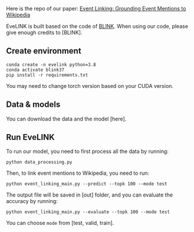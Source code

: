 Here is the repo of our paper: [Event Linking: Grounding Event Mentions to Wikipedia](http://cogcomp.org/page/publication_view/996)

EveLINK is built based on the code of [BLINK](https://github.com/facebookresearch/BLINK). When using our code, please give enough credits to [BLINK].

[//]: # (The details of data and models are described in the following paper:)

[//]: # ()
[//]: # (```bibtex)

[//]: # (@inproceedings{wu2019zero,)

[//]: # ( title={Zero-shot Entity Linking with Dense Entity Retrieval},)

[//]: # ( author={Ledell Wu, Fabio Petroni, Martin Josifoski, Sebastian Riedel, Luke Zettlemoyer},)

[//]: # ( booktitle={EMNLP},)

[//]: # ( year={2020})

[//]: # (})

[//]: # (```)


## Create environment

```
conda create -n evelink python=3.8
conda activate blink37
pip install -r requirements.txt
``` 
You may need to change torch version based on your CUDA version.

## Data & models

You can download the data and the model [here].

## Run EveLINK

To run our model, you need to first process all the data by running:
```
python data_processing.py
```
Then, to link event mentions to Wikipedia, you need to run:
```
python event_linking_main.py --predict --topk 100 --mode test
```
The output file will be saved in [out] folder, and you can evaluate the accuracy by running:
```
python event_linking_main.py --evaluate --topk 100 --mode test
```
You can choose ``mode`` from [test, valid, train]. 

